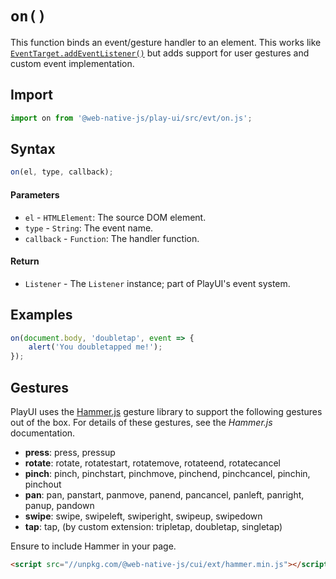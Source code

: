 # `on()`
This function binds an event/gesture handler to an element. This works like [`EventTarget.addEventListener()`](https://developer.mozilla.org/en-US/docs/Web/API/EventTarget/addEventListener) but adds support for user gestures and custom event implementation.

## Import

```js
import on from '@web-native-js/play-ui/src/evt/on.js';
```

## Syntax

```js
on(el, type, callback);
```

#### Parameters
+ `el` - `HTMLElement`: The source DOM element.
+ `type` - `String`: The event name.
+ `callback` - `Function`: The handler function.

#### Return
+ `Listener` - The `Listener` instance; part of PlayUI's event system.

## Examples

```js
on(document.body, 'doubletap', event => {
    alert('You doubletapped me!');
});
```

## Gestures
PlayUI uses the [Hammer.js](https://hammerjs.github.io/) gesture library to support the following gestures out of the box. For details of these gestures, see the *Hammer.js* documentation.
+ **press**: press, pressup
+ **rotate**: rotate, rotatestart, rotatemove, rotateend, rotatecancel
+ **pinch**: pinch, pinchstart, pinchmove, pinchend, pinchcancel, pinchin, pinchout
+ **pan**: pan, panstart, panmove, panend, pancancel, panleft, panright, panup, pandown
+ **swipe**: swipe, swipeleft, swiperight, swipeup, swipedown
+ **tap**: tap, (by custom extension: tripletap, doubletap, singletap)

Ensure to include Hammer in your page.

```html
<script src="//unpkg.com/@web-native-js/cui/ext/hammer.min.js"></script>
```
